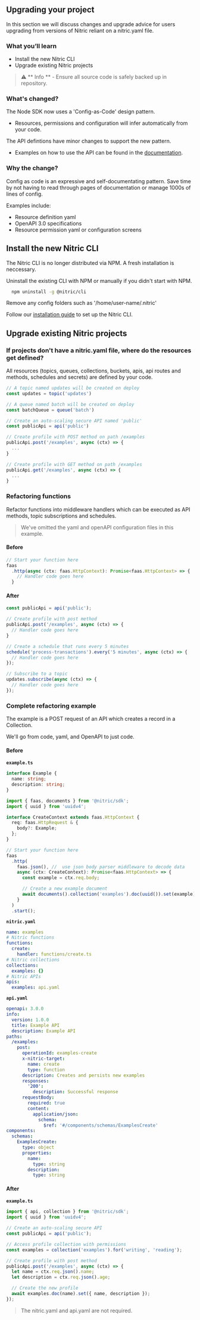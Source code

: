 ## Upgrading your project

In this section we will discuss changes and upgrade advice for users upgrading from versions of Nitric reliant on a nitric.yaml file.

### What you’ll learn

- Install the new Nitric CLI
- Upgrade existing Nitric projects

> &#x26a0;&#xfe0f; ** Info ** - Ensure all source code is safely backed up in repository.

### What's changed?

The Node SDK now uses a 'Config-as-Code' design pattern.

- Resources, permissions and configuration will infer automatically from your code.

The API defintions have minor changes to support the new pattern.

- Examples on how to use the API can be found in the [documentation](/docs).

### Why the change?

Config as code is an expressive and self-documentating pattern. Save time by not having to read through pages of documentation or manage 1000s of lines of config.

Examples include:

- Resource definition yaml
- OpenAPI 3.0 specifications
- Resource permission yaml or configuration screens

## Install the new Nitric CLI

The Nitric CLI is no longer distributed via NPM. A fresh installation is neccessary.

Uninstall the existing CLI with NPM or manually if you didn't start with NPM.

```bash
  npm uninstall -g @nitric/cli
```

Remove any config folders such as '/home/user-name/.nitric'

Follow our [installation guide](/docs/installation) to set up the Nitric CLI.

## Upgrade existing Nitric projects

### If projects don't have a nitric.yaml file, where do the resources get defined?

All resources (topics, queues, collections, buckets, apis, api routes and methods, schedules and secrets) are defined by your code.

```typescript
// A topic named updates will be created on deploy
const updates = topic('updates')

// A queue named batch will be created on deploy
const batchQueue = queue('batch')

// Create an auto-scaling secure API named 'public'
const publicApi = api('public')

// Create profile with POST method on path /examples
publicApi.post('/examples', async (ctx) => {
  ...
}

// Create profile with GET method on path /examples
publicApi.get('/examples', async (ctx) => {
  ...
}
```

### Refactoring functions

Refactor functions into middleware handlers which can be executed as API methods, topic subscriptions and schedules.

> We've omitted the yaml and openAPI configuration files in this example.

#### Before

```typescript
// Start your function here
faas
  .http(async (ctx: faas.HttpContext): Promise<faas.HttpContext> => {
    // Handler code goes here
  }
```

#### After

```typescript
const publicApi = api('public');

// Create profile with post method
publicApi.post('/examples', async (ctx) => {
  // Handler code goes here
}
```

```typescript
// Create a schedule that runs every 5 minutes
schedule('process-transactions').every('5 minutes', async (ctx) => {
  // Handler code goes here
});
```

```typescript
// Subscribe to a topic
updates.subscribe(async (ctx) => {
  // Handler code goes here
});
```

### Complete refactoring example

The example is a POST request of an API which creates a record in a Collection.

We'll go from code, yaml, and OpenAPI to just code.

#### Before

**`example.ts`**

```typescript
interface Example {
  name: string;
  description: string;
}

import { faas, documents } from '@nitric/sdk';
import { uuid } from 'uuidv4';

interface CreateContext extends faas.HttpContext {
  req: faas.HttpRequest & {
    body?: Example;
  };
}

// Start your function here
faas
  .http(
    faas.json(), //  use json body parser middleware to decode data
    async (ctx: CreateContext): Promise<faas.HttpContext> => {
      const example = ctx.req.body;

      // Create a new example document
      await documents().collection('examples').doc(uuid()).set(example);
    }
  )
  .start();
```

**`nitric.yaml`**

```yaml
name: examples
# Nitric functions
functions:
  create:
    handler: functions/create.ts
# Nitric collections
collections:
  examples: {}
# Nitric APIs
apis:
  examples: api.yaml
```

**`api.yaml`**

```yaml
openapi: 3.0.0
info:
  version: 1.0.0
  title: Example API
  description: Example API
paths:
  /examples:
    post:
      operationId: examples-create
      x-nitric-target:
        name: create
        type: function
      description: Creates and persists new examples
      responses:
        '200':
          description: Successful response
      requestBody:
        required: true
        content:
          application/json:
            schema:
              $ref: '#/components/schemas/ExamplesCreate'
components:
  schemas:
    ExamplesCreate:
      type: object
      properties:
        name:
          type: string
        description:
          type: string
```

#### After

**`example.ts`**

```typescript
import { api, collection } from '@nitric/sdk';
import { uuid } from 'uuidv4';

// Create an auto-scaling secure API
const publicApi = api('public');

// Access profile collection with permissions
const examples = collection('examples').for('writing', 'reading');

// Create profile with post method
publicApi.post('/examples', async (ctx) => {
  let name = ctx.req.json().name;
  let description = ctx.req.json().age;

  // Create the new profile
  await examples.doc(name).set({ name, description });
});
```

> The nitric.yaml and api.yaml are not required.
